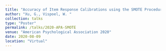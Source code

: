 ```yaml
---
title: "Accuracy of Item Response Calibrations using the SMOTE Procedure"
author: "Xu, G., Vispoel, W. "
collection: talks
type: "Poster"
permalink: /talks/2020-APA-SMOTE
venue: "American Psychological Association 2020"
date: 2020-08-09
location: "Virtual"
---
```


